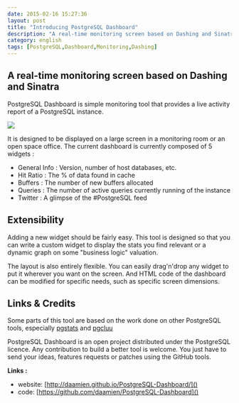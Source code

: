 ```yaml
---
date: 2015-02-16 15:27:36 
layout: post
title: "Introducing PostgreSQL Dashboard"
description: "A real-time monitoring screen based on Dashing and Sinatra"
category: english
tags: [PostgreSQL,Dashboard,Monitoring,Dashing]
---
```


## A real-time monitoring screen based on Dashing and Sinatra 

PostgreSQL Dashboard is simple monitoring tool that provides a live activity report of a PostgreSQL instance.

<!-- More -->

![](https://raw.githubusercontent.com/daamien/pgDashboard/master/public/pgdashboard.screenshot2.png )


It is designed to be displayed on a large screen in a monitoring room or an open space office. The current dashboard is currently composed of 5 widgets :

* General Info : Version, number of host databases, etc.
* Hit Ratio : The % of data found in cache
* Buffers : The number of new buffers allocated
* Queries : The number of active queries currently running of the instance
* Twitter : A glimpse of the #PostgreSQL feed


## Extensibility

Adding a new widget should be fairly easy. This tool is designed so that you can write a custom widget to display the stats you find relevant or a dynamic graph on some "business logic" valuation.

The layout is also entirely flexible. You can easily drag'n'drop any widget to put it wherever you want on the screen. And HTML code of the dashboard can be modified for specific needs, such as specific screen dimensions.

## Links & Credits

Some parts of this tool are based on the work done on other PostgreSQL tools, especially [pgstats](https://github.com/gleu/pgstats) and [pgcluu](http://pgcluu.darold.net/)

PostgreSQL Dashboard is an open project distributed under the PostgreSQL licence. Any contribution to build a better tool is welcome. You just have to send your ideas, features requests or patches using the GitHub tools.

**Links :**

* website: [http://daamien.github.io/PostgreSQL-Dashboard/]()
* code: [https://github.com/daamien/PostgreSQL-Dashboard]()


